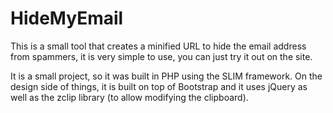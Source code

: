 HideMyEmail
============

This is a small tool that creates a minified URL to hide the email address from spammers, it is very simple to use, you can just try it out on the site.

It is a small project, so it was built in PHP using the SLIM framework. On the design side of things, it is built on top of Bootstrap and it uses jQuery as well as the zclip library (to allow modifying the clipboard).

